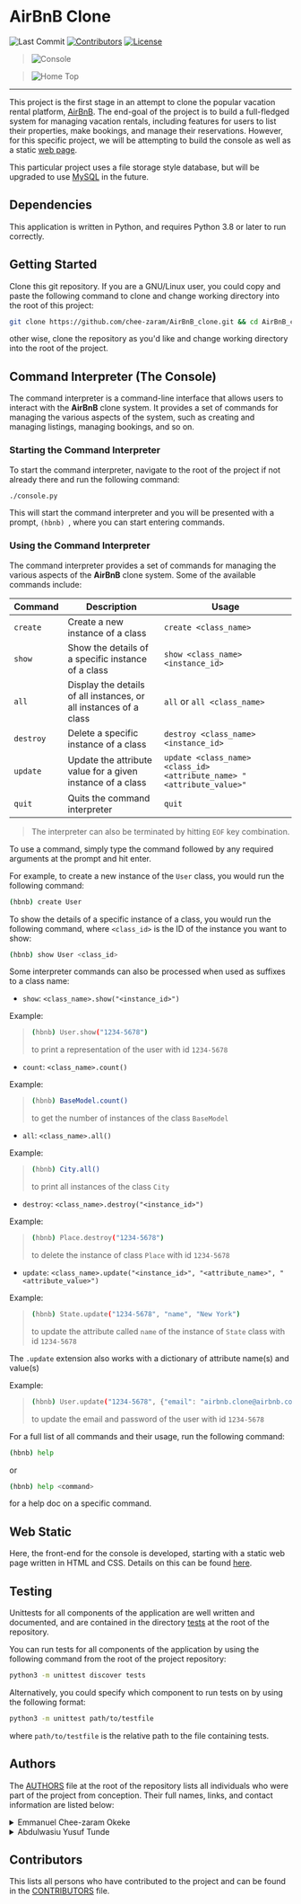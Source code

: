 # AirBnB Clone

![Last Commit][last_commit-badge]
[![Contributors][contributors-badge]][contributors]
[![License][licence-badge]][license]

> ![Console](https://imgur.com/p7zzoSX.png)

> ![Home Top](https://imgur.com/LyrlQ8d.png)

---

This project is the first stage in an attempt to clone the popular vacation rental platform,
[AirBnB](https://airbnb.com).
The end-goal of the project is to build a full-fledged system for managing vacation rentals,
including features for users to list their properties, make bookings, and manage their reservations.
However, for this specific project, we will be attempting to build the console as well as
a static [web page](https://github.com/chee-zaram/AirBnB_clone/tree/main/web_static).

This particular project uses a file storage style database, but will be upgraded to use
[MySQL](https://mysql.com) in the future.

## Dependencies

This application is written in Python, and requires Python 3.8 or later to run correctly.

## Getting Started

Clone this git repository. If you are a GNU/Linux user, you could copy and paste the
following command to clone and change working directory into the root of this project:

```sh
git clone https://github.com/chee-zaram/AirBnB_clone.git && cd AirBnB_clone
```

other wise, clone the repository as you'd like and change working directory into
the root of the project.

## Command Interpreter (The Console)

The command interpreter is a command-line interface that allows users to interact
with the **AirBnB** clone system. It provides a set of commands for managing the various
aspects of the system, such as creating and managing listings, managing bookings, and so on.

### Starting the Command Interpreter

To start the command interpreter, navigate to the root of the project if not already there
and run the following command:

```sh
./console.py
```

This will start the command interpreter and you will be presented with a prompt,
`(hbnb) `, where you can start entering commands.

### Using the Command Interpreter

The command interpreter provides a set of commands for managing the various aspects
of the **AirBnB** clone system. Some of the available commands include:

| Command   | Description                                                       | Usage                                                                 |
| --------- | ----------------------------------------------------------------- | --------------------------------------------------------------------- |
| `create`  | Create a new instance of a class                                  | `create <class_name>`                                                 |
| `show`    | Show the details of a specific instance of a class                | `show <class_name> <instance_id>`                                     |
| `all`     | Display the details of all instances, or all instances of a class | `all` or `all <class_name>`                                           |
| `destroy` | Delete a specific instance of a class                             | `destroy <class_name> <instance_id>`                                  |
| `update`  | Update the attribute value for a given instance of a class        | `update <class_name> <class_id> <attribute_name> "<attribute_value>"` |
| `quit`    | Quits the command interpreter                                     | `quit`                                                                |

> The interpreter can also be terminated by hitting `EOF` key combination.

To use a command, simply type the command followed by any required arguments at the prompt
and hit enter.

For example, to create a new instance of the `User` class, you would run the following command:

```sh
(hbnb) create User
```

To show the details of a specific instance of a class, you would run the following command,
where `<class_id>` is the ID of the instance you want to show:

```sh
(hbnb) show User <class_id>
```

Some interpreter commands can also be processed when used as suffixes to a class name:

- `show`: `<class_name>.show("<instance_id>")`

Example:

> ```sh
> (hbnb) User.show("1234-5678")
> ```
>
> to print a representation of the user with id `1234-5678`

- `count`: `<class_name>.count()`

Example:

> ```sh
> (hbnb) BaseModel.count()
> ```
>
> to get the number of instances of the class `BaseModel`

- `all`: `<class_name>.all()`

Example:

> ```sh
> (hbnb) City.all()
> ```
>
> to print all instances of the class `City`

- `destroy`: `<class_name>.destroy("<instance_id>")`

Example:

> ```sh
> (hbnb) Place.destroy("1234-5678")
> ```
>
> to delete the instance of class `Place` with id `1234-5678`

- `update`: `<class_name>.update("<instance_id>", "<attribute_name>", "<attribute_value>")`

Example:

> ```sh
> (hbnb) State.update("1234-5678", "name", "New York")
> ```
>
> to update the attribute called `name` of the instance of `State` class with id `1234-5678`

The `.update` extension also works with a dictionary of attribute name(s) and value(s)

Example:

> ```sh
> (hbnb) User.update("1234-5678", {"email": "airbnb.clone@airbnb.com", "password": "09876airbnb"})
> ```
>
> to update the email and password of the user with id `1234-5678`

For a full list of all commands and their usage, run the following command:

```sh
(hbnb) help
```

or

```sh
(hbnb) help <command>
```

for a help doc on a specific command.

## Web Static

Here, the front-end for the console is developed, starting with a static web page
written in HTML and CSS. Details on this can be found [here](https://github.com/chee-zaram/AirBnB_clone/tree/main/web_static).

## Testing

Unittests for all components of the application are well written and documented, and are contained
in the directory [tests](https://github.com/chee-zaram/AirBnB_clone/tree/main/tests)
at the root of the repository.

You can run tests for all components of the application by using the following
command from the root of the project repository:

```sh
python3 -m unittest discover tests
```

Alternatively, you could specify which component to run tests on by using the following format:

```sh
python3 -m unittest path/to/testfile
```

where `path/to/testfile` is the relative path to the file containing tests.

## Authors

The [AUTHORS](https://github.com/chee-zaram/AirBnB_clone/blob/main/AUTHORS)
file at the root of the repository lists all individuals who were part of the project
from conception. Their full names, links, and contact information are listed below:

<details>
    <summary>Emmanuel Chee-zaram Okeke</summary>
    <ul>
    <li><a href="https://www.github.com/chee-zaram">GitHub</a></li>
    <li><a href="https://www.twitter.com/CheezaramOkeke">Twitter</a></li>
    <li><a href="https://www.linkedin.com/in/chee-zaram">Linkedin</a></li>
    <li><a href="mailto:ecokeke21@gmail.com">Gmail</a></li>
    </ul>
</details>
<details>
    <summary>Abdulwasiu Yusuf Tunde</summary>
    <ul>
    <li><a href="https://www.github.com/Yusuf-R">GitHub</a></li>
    <li><a href="mailto:y.abdulwasiu@gmail.com">Gmail</a></li>
    </ul>
</details>

## Contributors

This lists all persons who have contributed to the project and can be found in the
[CONTRIBUTORS](https://github.com/chee-zaram/AirBnB_clone/blob/main/CONTRIBUTORS) file.

[licence-badge]: https://img.shields.io/github/license/chee-zaram/AirBnB_clone
[license]: https://github.com/chee-zaram/AirBnB_clone/blob/main/LICENSE
[contributors-badge]: https://img.shields.io/github/contributors/chee-zaram/AirBnB_clone
[contributors]: https://github.com/chee-zaram/AirBnB_clone/blob/main/CONTRIBUTORS
[last_commit-badge]: https://img.shields.io/github/last-commit/chee-zaram/AirBnB_clone
